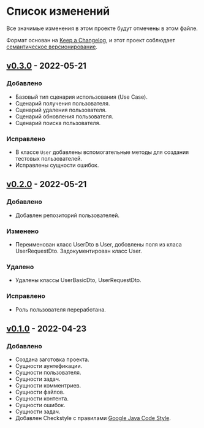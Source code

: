 # Список изменений
Все значимые изменения в этом проекте будут отмечены в этом файле.

Формат основан на [Keep a Changelog](https://keepachangelog.com/ru/1.0.0/),
и этот проект соблюдает [семантическое версионирование](https://semver.org/lang/ru/).

## [v0.3.0] - 2022-05-21
### Добавлено
- Базовый тип сценария использования (Use Case).
- Сценарий получения пользователя.
- Сценарий удаления пользователя.
- Сценарий обновления пользователя.
- Сценарий поиска пользователя.
### Исправлено
- В классе `User` добавлены вспомогательные методы для создания тестовых пользователей.
- Исправлены сущности ошибок.


## [v0.2.0] - 2022-05-21
### Добавлено
- Добавлен репозиторий пользователей.
### Изменено
- Переименован класс UserDto в User, добовлены поля из класа UserRequestDto. Задокументирован класс User.
### Удалено
- Удалены классы UserBasicDto, UserRequestDto.
### Исправлено
- Роль пользователя переработана.

## [v0.1.0] - 2022-04-23
### Добавлено
 - Создана заготовка проекта.
 - Сущности аунтефикации.
 - Сущности пользователя.
 - Сущности задач.
 - Сущности комментриев.
 - Сущности файлов.
 - Сущности контента.
 - Сущности ошибок.
 - Сущности задач.
 - Добавлен Checkstyle с правилами [Google Java Code Style](https://google.github.io/styleguide/javaguide.html).

[v0.1.0]: https://gitlab.study.htc-cs.com/root/java/java-22-1/-/compare/aleksandr.aziatcev-v0.0.0...aleksandr.aziatcev-v0.1.0
[v0.2.0]: https://gitlab.study.htc-cs.com/root/java/java-22-1/-/compare/aleksandr.aziatcev-v0.1.0...aleksandr.aziatcev-v0.2.0
[v0.3.0]: https://gitlab.study.htc-cs.com/root/java/java-22-1/-/compare/aleksandr.aziatcev-v0.2.0...aleksandr.aziatcev-v0.3.0